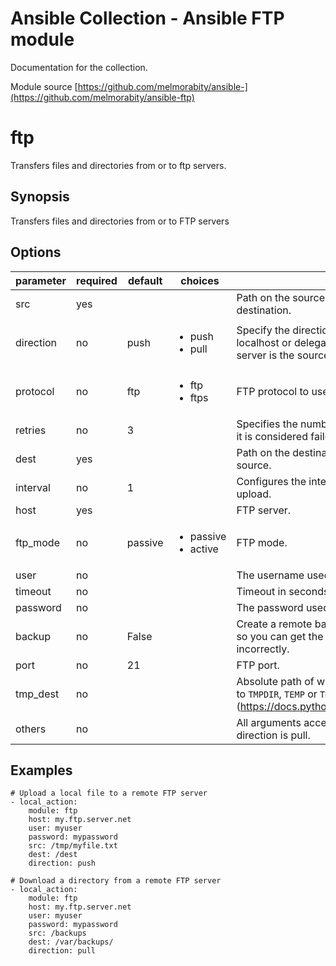# Ansible Collection - Ansible FTP module

Documentation for the collection.

Module source [https://github.com/melmorabity/ansible-](https://github.com/melmorabity/ansible-ftp)

# ftp

Transfers files and directories from or to ftp servers.

## Synopsis

Transfers files and directories from or to FTP servers

## Options

| parameter | required | default | choices                                  | comments                                                                                                                                                                                                      |
|-----------|----------|---------|------------------------------------------|---------------------------------------------------------------------------------------------------------------------------------------------------------------------------------------------------------------|
| src       | yes      |         |                                          | Path on the source host that will be synchronized to the destination.                                                                                                                                         |
| direction | no       | push    | <ul><li>push</li><li>pull</li></ul>      | Specify the direction of the synchronization. In push mode the localhost or delegate is the source; In pull mode the remote FTP server is the source.                                                         |
| protocol  | no       | ftp     | <ul><li>ftp</li><li>ftps</li></ul>       | FTP protocol to use.                                                                                                                                                                                          |
| retries   | no       | 3       |                                          | Specifies the number of retries the upload should by tried before it is considered failed.                                                                                                                    |
| dest      | yes      |         |                                          | Path on the destination host that will be synchronized from the source.                                                                                                                                       |
| interval  | no       | 1       |                                          | Configures the interval in seconds to wait between retries of the upload.                                                                                                                                     |
| host      | yes      |         |                                          | FTP server.                                                                                                                                                                                                   |
| ftp_mode  | no       | passive | <ul><li>passive</li><li>active</li></ul> | FTP mode.                                                                                                                                                                                                     |
| user      | no       |         |                                          | The username used to authenticate with.                                                                                                                                                                       |
| timeout   | no       |         |                                          | Timeout in seconds for FTP request.                                                                                                                                                                           |
| password  | no       |         |                                          | The password used to authenticate with.                                                                                                                                                                       |
| backup    | no       | False   |                                          | Create a remote backup file including the timestamp information so you can get the original file back if you somehow clobbered it incorrectly.                                                                |
| port      | no       | 21      |                                          | FTP port.                                                                                                                                                                                                     |
| tmp_dest  | no       |         |                                          | Absolute path of where temporary file is downloaded to.  Defaults to `TMPDIR`, `TEMP` or `TMP` env variables or a platform specific value (https://docs.python.org/2/library/tempfile.html#tempfile.tempdir). |
| others    | no       |         |                                          | All arguments accepted by the file module also work when direction is pull.                                                                                                                                   |

## Examples

```
# Upload a local file to a remote FTP server
- local_action:
    module: ftp
    host: my.ftp.server.net
    user: myuser
    password: mypassword
    src: /tmp/myfile.txt
    dest: /dest
    direction: push

# Download a directory from a remote FTP server
- local_action:
    module: ftp
    host: my.ftp.server.net
    user: myuser
    password: mypassword
    src: /backups
    dest: /var/backups/
    direction: pull
```
